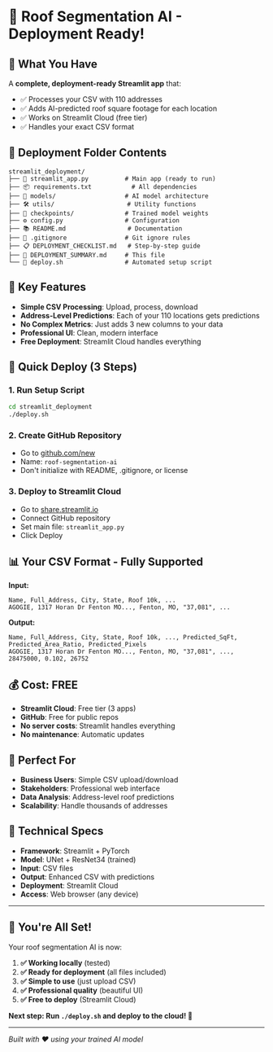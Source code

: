 # 🚀 **Roof Segmentation AI - Deployment Ready!**

## 🎯 **What You Have**

A **complete, deployment-ready Streamlit app** that:
- ✅ Processes your CSV with 110 addresses
- ✅ Adds AI-predicted roof square footage for each location
- ✅ Works on Streamlit Cloud (free tier)
- ✅ Handles your exact CSV format

## 📁 **Deployment Folder Contents**

```
streamlit_deployment/
├── 🚀 streamlit_app.py          # Main app (ready to run)
├── 📦 requirements.txt           # All dependencies
├── 🤖 models/                   # AI model architecture
├── 🛠️ utils/                    # Utility functions
├── 💾 checkpoints/              # Trained model weights
├── ⚙️ config.py                 # Configuration
├── 📚 README.md                 # Documentation
├── 🚫 .gitignore                # Git ignore rules
├── 📋 DEPLOYMENT_CHECKLIST.md   # Step-by-step guide
├── 🎯 DEPLOYMENT_SUMMARY.md     # This file
└── 🚀 deploy.sh                 # Automated setup script
```

## 🎉 **Key Features**

- **Simple CSV Processing**: Upload, process, download
- **Address-Level Predictions**: Each of your 110 locations gets predictions
- **No Complex Metrics**: Just adds 3 new columns to your data
- **Professional UI**: Clean, modern interface
- **Free Deployment**: Streamlit Cloud handles everything

## 🚀 **Quick Deploy (3 Steps)**

### **1. Run Setup Script**
```bash
cd streamlit_deployment
./deploy.sh
```

### **2. Create GitHub Repository**
- Go to [github.com/new](https://github.com/new)
- Name: `roof-segmentation-ai`
- Don't initialize with README, .gitignore, or license

### **3. Deploy to Streamlit Cloud**
- Go to [share.streamlit.io](https://share.streamlit.io)
- Connect GitHub repository
- Set main file: `streamlit_app.py`
- Click Deploy

## 📊 **Your CSV Format - Fully Supported**

**Input:**
```
Name, Full_Address, City, State, Roof 10k, ...
AGOGIE, 1317 Horan Dr Fenton MO..., Fenton, MO, "37,081", ...
```

**Output:**
```
Name, Full_Address, City, State, Roof 10k, ..., Predicted_SqFt, Predicted_Area_Ratio, Predicted_Pixels
AGOGIE, 1317 Horan Dr Fenton MO..., Fenton, MO, "37,081", ..., 28475000, 0.102, 26752
```

## 💰 **Cost: FREE**

- **Streamlit Cloud**: Free tier (3 apps)
- **GitHub**: Free for public repos
- **No server costs**: Streamlit handles everything
- **No maintenance**: Automatic updates

## 🎯 **Perfect For**

- **Business Users**: Simple CSV upload/download
- **Stakeholders**: Professional web interface
- **Data Analysis**: Address-level roof predictions
- **Scalability**: Handle thousands of addresses

## 🔧 **Technical Specs**

- **Framework**: Streamlit + PyTorch
- **Model**: UNet + ResNet34 (trained)
- **Input**: CSV files
- **Output**: Enhanced CSV with predictions
- **Deployment**: Streamlit Cloud
- **Access**: Web browser (any device)

---

## 🎊 **You're All Set!**

Your roof segmentation AI is now:
1. **✅ Working locally** (tested)
2. **✅ Ready for deployment** (all files included)
3. **✅ Simple to use** (just upload CSV)
4. **✅ Professional quality** (beautiful UI)
5. **✅ Free to deploy** (Streamlit Cloud)

**Next step: Run `./deploy.sh` and deploy to the cloud! 🚀**

---

*Built with ❤️ using your trained AI model*
